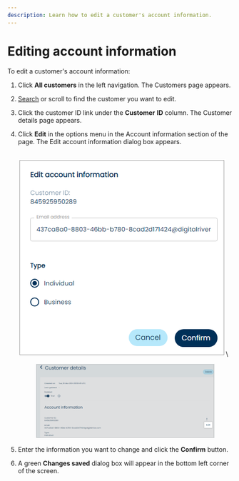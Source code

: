 ```yaml
---
description: Learn how to edit a customer's account information.
---
```


# Editing account information

To edit a customer's account information:

1. Click **All customers** in the left navigation. The Customers page appears.
2. [Search](searching-for-customers.md) or scroll to find the customer you want to edit.
3. Click the customer ID link under the **Customer** **ID** column. The Customer details page appears.
4.  Click **Edit** in the options menu in the Account information section of the page. The Edit account information dialog box appears.

    \
    ![](<../../../.gitbook/assets/2 editing Customer info.png>)\


    <figure><img src="../../../.gitbook/assets/1 Editing Customer info.png" alt=""><figcaption></figcaption></figure>
5. Enter the information you want to change and click the **Confirm** button.
6. A green **Changes saved** dialog box will appear in the bottom left corner of the screen.
